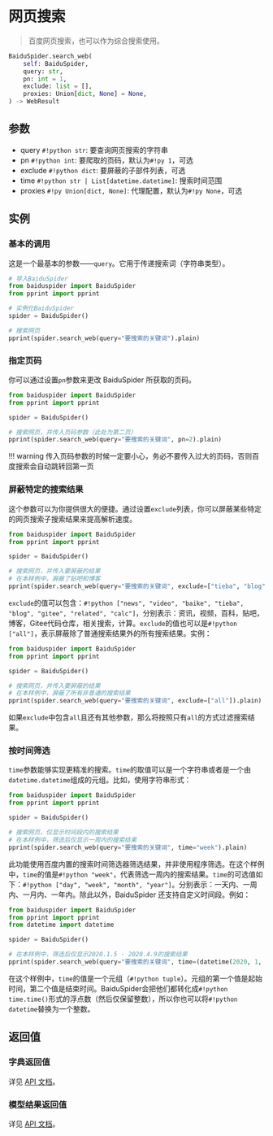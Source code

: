 # 网页搜索

> 百度网页搜索，也可以作为综合搜索使用。

```python
BaiduSpider.search_web(
    self: BaiduSpider,
    query: str,
    pn: int = 1,
    exclude: list = [],
    proxies: Union[dict, None] = None,
) -> WebResult
```

## 参数

- query `#!python str`: 要查询网页搜索的字符串
- pn `#!python int`: 要爬取的页码，默认为`#!py 1`，可选
- exclude `#!python dict`: 要屏蔽的子部件列表，可选
- time `#!python str | List[datetime.datetime]`: 搜索时间范围
- proxies `#!py Union[dict, None]`: 代理配置，默认为`#!py None`，可选

## 实例

### 基本的调用

这是一个最基本的参数——`query`。它用于传递搜索词（字符串类型）。

```python hl_lines="9"
# 导入BaiduSpider
from baiduspider import BaiduSpider
from pprint import pprint

# 实例化BaiduSpider
spider = BaiduSpider()

# 搜索网页
pprint(spider.search_web(query="要搜索的关键词").plain)
```

### 指定页码

你可以通过设置`pn`参数来更改 BaiduSpider 所获取的页码。

```python hl_lines="7"
from baiduspider import BaiduSpider
from pprint import pprint

spider = BaiduSpider()

# 搜索网页，并传入页码参数（此处为第二页）
pprint(spider.search_web(query="要搜索的关键词", pn=2).plain)
```

!!! warning
    传入页码参数的时候一定要小心，务必不要传入过大的页码，否则百度搜索会自动跳转回第一页

### 屏蔽特定的搜索结果

这个参数可以为你提供很大的便捷。通过设置`exclude`列表，你可以屏蔽某些特定的网页搜索子搜索结果来提高解析速度。

```python
from baiduspider import BaiduSpider
from pprint import pprint

spider = BaiduSpider()

# 搜索网页，并传入要屏蔽的结果
# 在本样例中，屏蔽了贴吧和博客
pprint(spider.search_web(query="要搜索的关键词", exclude=["tieba", "blog"]).plain)
```

`exclude`的值可以包含：`#!python ["news", "video", "baike", "tieba", "blog", "gitee", "related", "calc"]`，分别表示：资讯，视频，百科，贴吧，博客，Gitee代码仓库，相关搜索，计算。`exclude`的值也可以是`#!python ["all"]`，表示屏蔽除了普通搜索结果外的所有搜索结果。实例：

```python
from baiduspider import BaiduSpider
from pprint import pprint

spider = BaiduSpider()

# 搜索网页，并传入要屏蔽的结果
# 在本样例中，屏蔽了所有非普通的搜索结果
pprint(spider.search_web(query="要搜索的关键词", exclude=["all"]).plain)
```

如果`exclude`中包含`all`且还有其他参数，那么将按照只有`all`的方式过滤搜索结果。

### 按时间筛选

`time`参数能够实现更精准的搜索。`time`的取值可以是一个字符串或者是一个由`datetime.datetime`组成的元组。比如，使用字符串形式：

```python hl_lines="8"
from baiduspider import BaiduSpider
from pprint import pprint

spider = BaiduSpider()

# 搜索网页，仅显示时间段内的搜索结果
# 在本样例中，筛选后仅显示一周内的搜索结果
pprint(spider.search_web(query="要搜索的关键词", time="week").plain)
```

此功能使用百度内置的搜索时间筛选器筛选结果，并非使用程序筛选。在这个样例中，`time`的值是`#!python "week"`，代表筛选一周内的搜索结果。`time`的可选值如下：`#!python ["day", "week", "month", "year"]`。分别表示：一天内、一周内、一月内、一年内。除此以外，BaiduSpider 还支持自定义时间段。例如：

```python hl_lines="8"
from baiduspider import BaiduSpider
from pprint import pprint
from datetime import datetime

spider = BaiduSpider()

# 在本样例中，筛选后仅显示2020.1.5 - 2020.4.9的搜索结果
pprint(spider.search_web(query="要搜索的关键词", time=(datetime(2020, 1, 5), datetime(2020, 4, 9))).plain)
```
在这个样例中，`time`的值是一个元组（`#!python tuple`）。元组的第一个值是起始时间，第二个值是结束时间。BaiduSpider会把他们都转化成`#!python time.time()`形式的浮点数（然后仅保留整数），所以你也可以将`#!python datetime`替换为一个整数。

## 返回值

### 字典返回值

详见 [API 文档](/api/baiduspider/__init__.html#baiduspider.__init__.BaiduSpider.search_web)。

### 模型结果返回值

详见 [API 文档](/api/baiduspider/models/web.html)。
